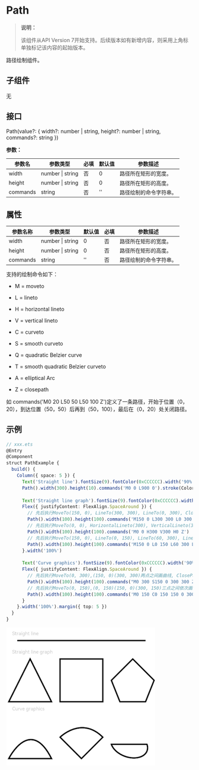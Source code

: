 # Path

> **说明：**
>
> 该组件从API Version 7开始支持。后续版本如有新增内容，则采用上角标单独标记该内容的起始版本。


路径绘制组件。


## 子组件

无

## 接口

Path(value?: { width?: number | string, height?: number | string, commands?: string })

**参数：**

| 参数名      | 参数类型             | 必填   | 默认值  | 参数描述        |
| -------- | ---------------- | ---- | ---- | ----------- |
| width    | number \| string | 否    | 0    | 路径所在矩形的宽度。  |
| height   | number \| string | 否    | 0    | 路径所在矩形的高度。  |
| commands | string           | 否    | ''   | 路径绘制的命令字符串。 |

## 属性

| 参数名称     | 参数类型             | 默认值  | 必填   | 参数描述        |
| -------- | ---------------- | ---- | ---- | ----------- |
| width    | number \| string | 0    | 否    | 路径所在矩形的宽度。  |
| height   | number \| string | 0    | 否    | 路径所在矩形的高度。  |
| commands | string           | ''   | 否    | 路径绘制的命令字符串。 |


支持的绘制命令如下：


- M = moveto

- L = lineto

- H = horizontal lineto

- V = vertical lineto

- C = curveto

- S = smooth curveto

- Q = quadratic Belzier curve

- T = smooth quadratic Belzier curveto

- A = elliptical Arc

- Z = closepath


如 commands('M0 20 L50 50 L50 100 Z')定义了一条路径，开始于位置（0，20），到达位置（50，50）后再到（50，100），最后在（0，20）处关闭路径。


## 示例

```ts
// xxx.ets
@Entry
@Component
struct PathExample {
  build() {
    Column({ space: 5 }) {
      Text('Straight line').fontSize(9).fontColor(0xCCCCCC).width('90%')
      Path().width(300).height(10).commands('M0 0 L900 0').stroke(Color.Black).strokeWidth(3)

      Text('Straight line graph').fontSize(9).fontColor(0xCCCCCC).width('90%')
      Flex({ justifyContent: FlexAlign.SpaceAround }) {
        // 先后执行MoveTo(150, 0), LineTo(300, 300), LineTo(0, 300), ClosePath()
        Path().width(100).height(100).commands('M150 0 L300 300 L0 300 Z')
        // 先后执行MoveTo(0, 0), HorizontalLineto(300), VerticalLineto(300), HorizontalLineto(0), ClosePath()
        Path().width(100).height(100).commands('M0 0 H300 V300 H0 Z')
        // 先后执行MoveTo(150, 0), LineTo(0, 150), LineTo(60, 300), LineTo(240, 300), LineTo(300, 150), ClosePath()
        Path().width(100).height(100).commands('M150 0 L0 150 L60 300 L240 300 L300 150 Z')
      }.width('100%')

      Text('Curve graphics').fontSize(9).fontColor(0xCCCCCC).width('90%')
      Flex({ justifyContent: FlexAlign.SpaceAround }) {
        // 先后执行MoveTo(0, 300),(150, 0)(300, 300)两点之间画曲线, ClosePath()
        Path().width(100).height(100).commands("M0 300 S150 0 300 300 Z")
        // 先后执行MoveTo(0, 150),(0, 150)(150, 0)(300, 150)三点之间依次画曲线, LineTo(150, 300),ClosePath()
        Path().width(100).height(100).commands('M0 150 C0 150 150 0 300 150 L150 300 Z')
      }
    }.width('100%').margin({ top: 5 })
  }
}
```

![zh-cn_image_0000001219744193](figures/zh-cn_image_0000001219744193.png)
